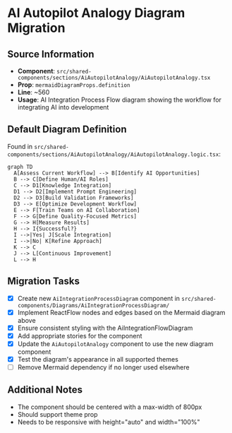 # AI Autopilot Analogy Diagram Migration

## Source Information
- **Component**: `src/shared-components/sections/AiAutopilotAnalogy/AiAutopilotAnalogy.tsx`
- **Prop**: `mermaidDiagramProps.definition`
- **Line**: ~560
- **Usage**: AI Integration Process Flow diagram showing the workflow for integrating AI into development

## Default Diagram Definition
Found in `src/shared-components/sections/AiAutopilotAnalogy/AiAutopilotAnalogy.logic.tsx`:

```mermaid
graph TD
  A[Assess Current Workflow] --> B[Identify AI Opportunities]
  B --> C[Define Human/AI Roles]
  C --> D1[Knowledge Integration]
  D1 --> D2[Implement Prompt Engineering]
  D2 --> D3[Build Validation Frameworks]
  D3 --> E[Optimize Development Workflow]
  E --> F[Train Teams on AI Collaboration]
  F --> G[Define Quality-Focused Metrics]
  G --> H[Measure Results]
  H --> I{Successful?}
  I -->|Yes| J[Scale Integration]
  I -->|No| K[Refine Approach]
  K --> C
  J --> L[Continuous Improvement]
  L --> H
```

## Migration Tasks
- [x] Create new `AiIntegrationProcessDiagram` component in `src/shared-components/Diagrams/AiIntegrationProcessDiagram/`
- [x] Implement ReactFlow nodes and edges based on the Mermaid diagram above
- [x] Ensure consistent styling with the AiIntegrationFlowDiagram
- [x] Add appropriate stories for the component
- [x] Update the `AiAutopilotAnalogy` component to use the new diagram component
- [x] Test the diagram's appearance in all supported themes
- [ ] Remove Mermaid dependency if no longer used elsewhere

## Additional Notes
- The component should be centered with a max-width of 800px
- Should support theme prop
- Needs to be responsive with height="auto" and width="100%" 
